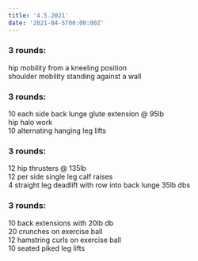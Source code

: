 ```yaml
---
title: '4.5.2021'
date: '2021-04-5T00:00:00Z'
---
```


### 3 rounds:  
hip mobility from a kneeling position            
shoulder mobility standing against a wall              
  
### 3 rounds:  
10 each side back lunge glute extension @ 95lb          
hip halo work  
10 alternating hanging leg lifts             

### 3 rounds:  
12 hip thrusters @ 135lb           
12 per side single leg calf raises   
4 straight leg deadlift with row into back lunge 35lb dbs

### 3 rounds:  
10 back extensions with 20lb db              
20 crunches on exercise ball  
12 hamstring curls on exercise ball  
10 seated piked leg lifts   